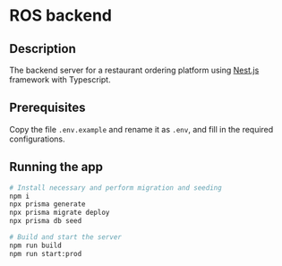 # ROS backend

## Description
The backend server for a restaurant ordering platform using [Nest.js](https://github.com/nestjs/nest) framework with Typescript.

## Prerequisites
Copy the file `.env.example`  and rename it as `.env`, and fill in the required configurations.

## Running the app
```bash
# Install necessary and perform migration and seeding
npm i
npx prisma generate
npx prisma migrate deploy
npx prisma db seed
```

```bash
# Build and start the server
npm run build
npm run start:prod
```
